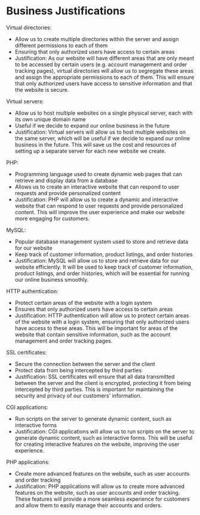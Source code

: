 # Business Justifications

Virtual directories:

- Allow us to create multiple directories within the server and assign different permissions to each of them
- Ensuring that only authorized users have access to certain areas
- Justification: As our website will have different areas that are only meant to be accessed by certain users (e.g. account management and order tracking pages), virtual directories will allow us to segregate these areas and assign the appropriate permissions to each of them. This will ensure that only authorized users have access to sensitive information and that the website is secure.

Virtual servers:

- Allow us to host multiple websites on a single physical server, each with its own unique domain name
- Useful if we decide to expand our online business in the future
- Justification: Virtual servers will allow us to host multiple websites on the same server, which will be useful if we decide to expand our online business in the future. This will save us the cost and resources of setting up a separate server for each new website we create.

PHP:

- Programming language used to create dynamic web pages that can retrieve and display data from a database
- Allows us to create an interactive website that can respond to user requests and provide personalized content
- Justification: PHP will allow us to create a dynamic and interactive website that can respond to user requests and provide personalized content. This will improve the user experience and make our website more engaging for customers.

MySQL:

- Popular database management system used to store and retrieve data for our website
- Keep track of customer information, product listings, and order histories
- Justification: MySQL will allow us to store and retrieve data for our website efficiently. It will be used to keep track of customer information, product listings, and order histories, which will be essential for running our online business smoothly.

HTTP authentication:

- Protect certain areas of the website with a login system
- Ensures that only authorized users have access to certain areas
- Justification: HTTP authentication will allow us to protect certain areas of the website with a login system, ensuring that only authorized users have access to these areas. This will be important for areas of the website that contain sensitive information, such as the account management and order tracking pages.

SSL certificates:

- Secure the connection between the server and the client
- Protect data from being intercepted by third parties
- Justification: SSL certificates will ensure that all data transmitted between the server and the client is encrypted, protecting it from being intercepted by third parties. This is important for maintaining the security and privacy of our customers' information.

CGI applications:

- Run scripts on the server to generate dynamic content, such as interactive forms
- Justification: CGI applications will allow us to run scripts on the server to generate dynamic content, such as interactive forms. This will be useful for creating interactive features on the website, improving the user experience.

PHP applications:

- Create more advanced features on the website, such as user accounts and order tracking
- Justification: PHP applications will allow us to create more advanced features on the website, such as user accounts and order tracking. These features will provide a more seamless experience for customers and allow them to easily manage their accounts and orders.
